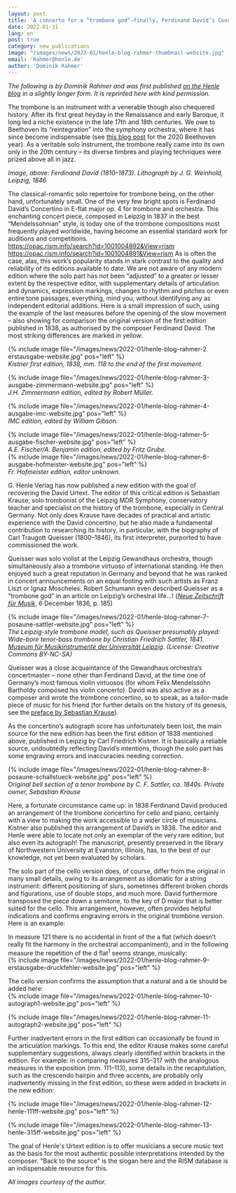```yaml
---
layout: post
title: 'A concerto for a “trombone god”—finally, Ferdinand David’s Concertino op. 4 in Henle Urtext'
date: 2022-01-31
lang: en
post: true
category: new_publications
image: "/images/news/2022-01/henle-blog-rahmer-thumbnail-website.jpg"
email: 'Rahmer@henle.de'
author: 'Dominik Rahmer'
---
```


_The following is by Dominik Rahmer and was first published [on the Henle blog](https://www.henle.de/blog/en/2022/01/17/a-concerto-for-a-trombone-god/) in a slightly longer form. It is reprinted here with kind permission._

The trombone is an instrument with a venerable though also chequered history. After its first great heyday in the Renaissance and early Baroque, it long led a niche existence in the late 17th and 18th centuries. We owe to Beethoven its “reintegration” into the symphony orchestra, where it has since become indispensable (see [this blog post](https://www.henle.de/blog/de/2020/08/31/die-posaune-in-beethovens-symphonien/) for the 2020 Beethoven year). As a veritable solo instrument, the trombone really came into its own only in the 20th century – its diverse timbres and playing techniques were prized above all in jazz.  

_Image, above: Ferdinand David (1810–1873). Lithograph by J. G. Weinhold, Leipzig, 1846_  

The classical-romantic solo repertoire for trombone being, on the other hand, unfortunately small. One of the very few bright spots is Ferdinand David’s Concertino in E-flat major op. 4 for trombone and orchestra. This enchanting concert piece, composed in Leipzig in 1837 in the best “Mendelssohnian” style, is today one of the trombone compositions most frequently played worldwide, having become an essential standard work for auditions and competitions.  
https://opac.rism.info/search?id=1001004892&View=rism
https://opac.rism.info/search?id=1001004891&View=rism
As is often the case, alas, this work’s popularity stands in stark contrast to the quality and reliability of its editions available to date. We are not aware of any modern edition where the solo part has not been “adjusted” to a greater or lesser extent by the respective editor, with supplementary details of articulation and dynamics, expression markings, changes to rhythm and pitches or even entire tone passages, everything, mind you, without identifying any as independent editorial additions. Here is a small impression of such, using the example of the last measures before the opening of the slow movement – also showing for comparison the original version of the first edition published in 1838, as authorised by the composer Ferdinand David. The most striking differences are marked in yellow:  

{% include image file="/images/news/2022-01/henle-blog-rahmer-2 erstausgabe-website.jpg" pos="left" %}  
_Kistner first edition, 1838, mm. 118 to the end of the first movement._

{% include image file="/images/news/2022-01/henle-blog-rahmer-3-ausgabe-zimmermann-website.jpg" pos="left" %}  
_J.H. Zimmermann edition, edited by Robert Müller._  

{% include image file="/images/news/2022-01/henle-blog-rahmer-4-ausgabe-imc-website.jpg" pos="left" %}  
_IMC edition, edited by William Gibson._  

{% include image file="/images/news/2022-01/henle-blog-rahmer-5-ausgabe-fischer-website.jpg" pos="left" %}  
_A.E. Fischer/A. Benjamin edition, edited by Fritz Grube._  
{% include image file="/images/news/2022-01/henle-blog-rahmer-6-ausgabe-hofmeister-website.jpg" pos="left" %}  
_Fr. Hofmeister edition, editor unknown._  

G. Henle Verlag has now published a new edition with the goal of recovering the David Urtext. The editor of this critical edition is Sebastian Krause, solo trombonist of the Leipzig MDR Symphony, conservatory teacher and specialist on the history of the trombone, especially in Central Germany. Not only does Krause have decades of practical and artistic experience with the David concertino, but he also made a fundamental contribution to researching its history, in particular, with the biography of Carl Traugott Queisser (1800–1846), its first interpreter, purported to have commissioned the work.  

Queisser was solo violist at the Leipzig Gewandhaus orchestra, though simultaneously also a trombone virtuoso of international standing. He then enjoyed such a great reputation in Germany and beyond that he was ranked in concert announcements on an equal footing with such artists as Franz Liszt or Ignaz Moscheles. Robert Schumann even described Queisser as a “trombone god” in an article on Leipzig’s orchestral life…! ([_Neue Zeitschrift für Musik_](https://www.digitale-sammlungen.de/de/view/bsb10527926?page=194,195), 6 December 1836, p. 185)

{% include image file="/images/news/2022-01/henle-blog-rahmer-7-posaune-sattler-website.jpg" pos="left" %}  
_The Leipzig-style trombone model, such as Queisser presumably played: Wide-bore tenor-bass trombone by Christian Friedrich Sattler, 1841. [Museum für Musikinstrumente der Universität Leipzig](https://www.europeana.eu/de/item/09102/_ULEI_M0003731). (License: Creative Commons BY-NC-SA)_  

Queisser was a close acquaintance of the Gewandhaus orchestra’s concertmaster – none other than Ferdinand David, at the time one of Germany’s most famous violin virtuosos (for whom Felix Mendelssohn Bartholdy composed his violin concerto). David was also active as a composer and wrote the trombone concertino, so to speak, as a tailor-made piece of music for his friend (for further details on the history of its genesis, see the [preface by Sebastian Krause](https://www.henle.de/media/foreword/1155.pdf)).  

As the concertino’s autograph score has unfortunately been lost, the main source for the new edition has been the first edition of 1838 mentioned above, published in Leipzig by Carl Friedrich Kistner. It is basically a reliable source, undoubtedly reflecting David’s intentions, though the solo part has some engraving errors and inaccuracies needing correction.  

{% include image file="/images/news/2022-01/henle-blog-rahmer-8-posaune-schallstueck-website.jpg" pos="left" %}  
_Original bell section of a tenor trombone by C. F. Sattler, ca. 1840s. Private owner, Sebastian Krause_  

Here, a fortunate circumstance came up: in 1838 Ferdinand David produced an arrangement of the trombone concertino for cello and piano, certainly with a view to making the work accessible to a wider circle of musicians. Kistner also published this arrangement of David’s in 1838. The editor and Henle were able to locate not only an exemplar of the very rare edition, but also even its autograph! The manuscript, presently preserved in the library of Northwestern University at Evanston, Illinois, has, to the best of our knowledge, not yet been evaluated by scholars.  

The solo part of the cello version does, of course, differ from the original in many small details, owing to its arrangement as idiomatic for a string instrument: different positioning of slurs, sometimes different broken chords and figurations, use of double stops, and much more. David furthermore transposed the piece down a semitone, to the key of D major that is better suited for the cello. This arrangement, however, often provides helpful indications and confirms engraving errors in the original trombone version. Here is an example:  

In measure 121 there is no accidental in front of the a flat (which doesn’t really fit the harmony in the orchestral accompaniment), and in the following measure the repetition of the d flat<sup>1</sup> seems strange, musically:  
{% include image file="/images/news/2022-01/henle-blog-rahmer-9-erstausgabe-druckfehler-website.jpg" pos="left" %}  

The cello version confirms the assumption that a natural and a tie should be added here:  
{% include image file="/images/news/2022-01/henle-blog-rahmer-10-autograph1-website.jpg" pos="left" %}  

{% include image file="/images/news/2022-01/henle-blog-rahmer-11-autograph2-website.jpg" pos="left" %}  

Further inadvertent errors in the first edition can occasionally be found in the articulation markings. To this end, the editor Krause makes some careful supplementary suggestions, always clearly identified within brackets in the edition. For example: in comparing measures 315–317 with the analogous measures in the exposition (mm. 111–113), some details in the recapitulation, such as the crescendo hairpin and three accents, are probably only inadvertently missing in the first edition, so these were added in brackets in the new edition:  

{% include image file="/images/news/2022-01/henle-blog-rahmer-12-henle-111ff-website.jpg" pos="left" %}  

{% include image file="/images/news/2022-01/henle-blog-rahmer-13-henle-315ff-website.jpg" pos="left" %}  

The goal of Henle's Urtext edition is to offer musicians a secure music text as the basis for the most authentic possible interpretations intended by the composer. "Back to the source" is the slogan here and the RISM database is an indispensable resource for this.    

_All images courtesy of the author._
